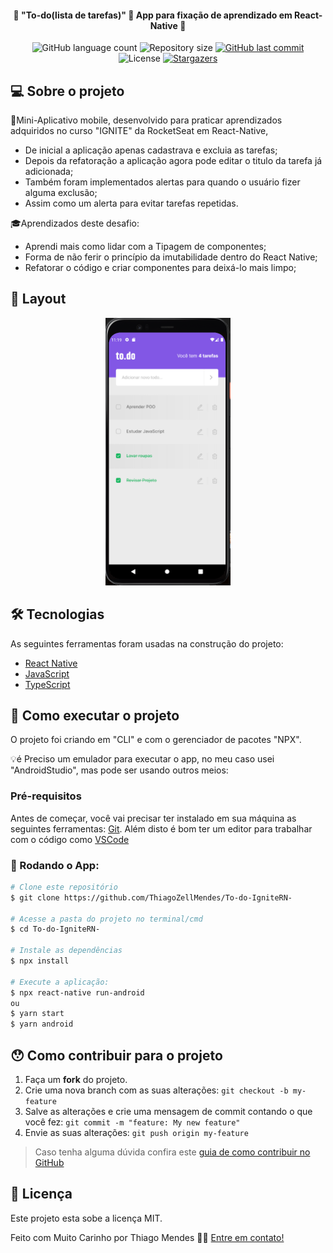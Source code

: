 <h4 align="center"> 
	🚧 "To-do(lista de tarefas)" 🚀 App para fixação de aprendizado em React-Native 🚧
</h4>

<p align="center">
  <img alt="GitHub language count" src="https://img.shields.io/github/languages/count/ThiagoZellMendes/To-do-IgniteRN-?color=%2304D361">

  <img alt="Repository size" src="https://img.shields.io/github/repo-size/ThiagoZellMendes/To-do-IgniteRN-">

  <a href="https://github.com/ThiagoZellMendes/MTo-do-IgniteRN-/commits/AppFacul">
    <img alt="GitHub last commit" src="https://img.shields.io/github/last-commit/ThiagoZellMendes/To-do-IgniteRN-">
  </a>

  <img alt="License" src="https://img.shields.io/badge/license-MIT-brightgreen">
   <a href="https://github.com/ThiagoZellMendes/MTo-do-IgniteRN-/stargazers">
    <img alt="Stargazers" src="https://img.shields.io/github/stars/ThiagoZellMendes/To-do-IgniteRN-?style=social">
  </a>
</p>


## 💻 Sobre o projeto

 📃Mini-Aplicativo mobile, desenvolvido para praticar aprendizados adquiridos no curso "IGNITE" da RocketSeat em React-Native, 
   - De inicial a aplicação apenas cadastrava e excluia as tarefas;
   - Depois da refatoração a aplicação agora pode editar o titulo da tarefa já adicionada;
   - Também foram implementados alertas para quando o usuário fizer alguma exclusão;
   - Assim como um alerta para evitar tarefas repetidas.
  
🎓Aprendizados deste desafio:
 
- Aprendi mais como lidar com a Tipagem de componentes;
- Forma de não ferir o princípio da imutabilidade dentro do React Native;
- Refatorar o código e criar componentes para deixá-lo mais limpo;


## 🎨 Layout

<p align="center">
  <img alt="MySkills" title="#MySkills" src="./src/assets/images/logo/telaInicial.PNG" width="200px">
</p>


## 🛠 Tecnologias

As seguintes ferramentas foram usadas na construção do projeto:

- [React Native][rn]
- [JavaScript][javascript]
- [TypeScript][typescript]

## 🚀 Como executar o projeto

O projeto foi criando em "CLI" e com o gerenciador de pacotes "NPX".


💡é Preciso um emulador para executar o app, no meu caso usei "AndroidStudio", mas pode ser usando outros meios:

### Pré-requisitos

Antes de começar, você vai precisar ter instalado em sua máquina as seguintes ferramentas:
[Git](https://git-scm.com). 
Além disto é bom ter um editor para trabalhar com o código como [VSCode][vscode]

### 🎲 Rodando o App:

```bash
# Clone este repositório
$ git clone https://github.com/ThiagoZellMendes/To-do-IgniteRN-

# Acesse a pasta do projeto no terminal/cmd
$ cd To-do-IgniteRN-

# Instale as dependências
$ npx install

# Execute a aplicação:
$ npx react-native run-android
ou 
$ yarn start
$ yarn android

``` 


## 😯 Como contribuir para o projeto

1. Faça um **fork** do projeto.
2. Crie uma nova branch com as suas alterações: `git checkout -b my-feature`
3. Salve as alterações e crie uma mensagem de commit contando o que você fez: `git commit -m "feature: My new feature"`
4. Envie as suas alterações: `git push origin my-feature`
> Caso tenha alguma dúvida confira este [guia de como contribuir no GitHub](https://github.com/firstcontributions/first-contributions)


## 📝 Licença

Este projeto esta sobe a licença MIT.

Feito com Muito Carinho por Thiago Mendes 👋🏽 [Entre em contato!](https://www.linkedin.com/in/thiago-mendes-44176249/)

[rn]: https://facebook.github.io/react-native/
[yarn]: https://yarnpkg.com/
[TypeScript]: https://www.typescriptlang.org/pt/
[vscode]: https://code.visualstudio.com/
[JavaScript]:https://developer.mozilla.org/pt-BR/docs/Web/JavaScript
[license]: https://opensource.org/licenses/MIT
[vceslint]: https://marketplace.visualstudio.com/items?itemName=dbaeumer.vscode-eslint
[prettier]: https://marketplace.visualstudio.com/items?itemName=esbenp.prettier-vscode
